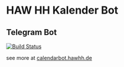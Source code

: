 # HAW HH Kalender Bot

## Telegram Bot

[![Build Status](https://travis-ci.org/HAWHHCalendarBot/telegrambot.svg?branch=master)](https://travis-ci.org/HAWHHCalendarBot/telegrambot)

see more at [calendarbot.hawhh.de](//calendarbot.hawhh.de)
